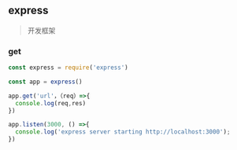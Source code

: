 ## express

> 开发框架

### get

```js
const express = require('express')

const app = express()

app.get('url'，（req）=>{
  console.log(req,res)
})

app.listen(3000, () =>{
  console.log('express server starting http://localhost:3000');
})

```
